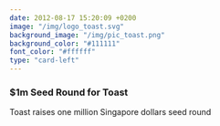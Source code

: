 ```yaml
---
date: 2012-08-17 15:20:09 +0200
image: "/img/logo_toast.svg"
background_image: "/img/pic_toast.png"
background_color: "#111111"
font_color: "#ffffff"
type: "card-left"
---
```

### $1m Seed Round for Toast

Toast raises one million Singapore dollars seed round
